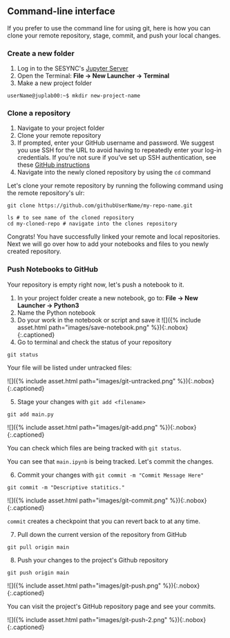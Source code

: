 ---
---

## Command-line interface

If you prefer to use the command line for using git, here is how you can clone your remote repository, stage, commit, and push your local changes. 

### Create a new folder

1. Log in to the SESYNC's [Jupyter Server](https://jupyter.sesync.org/)
2. Open the Terminal: **File -> New Launcher -> Terminal**
3. Make a new project folder
```
userName@juplab00:~$ mkdir new-project-name
```

### Clone a repository

1. Navigate to your project folder
2. Clone your remote repository
3. If prompted, enter your GitHub username and password. We suggest you use SSH for the URL to avoid having to repeatedly enter your log-in credentials. If you’re not sure if you’ve set up SSH authentication, see these [GitHub instructions](https://docs.github.com/en/github/authenticating-to-github/connecting-to-github-with-ssh)
4. Navigate into the newly cloned repository by using the `cd` command

Let's clone your remote repository by running the following command using the remote repository's ulr:
```
git clone https://github.com/githubUserName/my-repo-name.git

ls # to see name of the cloned repository
cd my-cloned-repo # navigate into the clones repository
```

Congrats! You have successfully linked your remote and local repositories. 
Next we will go over how to add your notebooks and files to you newly created repository. 

### Push Notebooks to GitHub
Your repository is empty right now, let's push a notebook to it. 
1. In your project folder create a new notebook, go to: **File -> New Launcher -> Python3**
2. Name the Python notebook
3. Do your work in the notebook or script and save it
![]({% include asset.html path="images/save-notebook.png" %}){:.nobox}
{:.captioned}
4. Go to terminal and check the status of your repository
```
git status
```
Your file will be listed under untracked files:

![]({% include asset.html path="images/git-untracked.png" %}){:.nobox}
{:.captioned}

5. Stage your changes with `git add <filename>`
```
git add main.py
```

![]({% include asset.html path="images/git-add.png" %}){:.nobox}
{:.captioned}

You can check which files are being tracked with `git status`.

You can see that `main.ipynb` is being tracked. Let's commit the changes.

6. Commit your changes with `git commit -m "Commit Message Here"`
```
git commit -m "Descriptive statitics."
```

![]({% include asset.html path="images/git-commit.png" %}){:.nobox}
{:.captioned}

`commit` creates a checkpoint that you can revert back to at any time.

7. Pull down the current version of the repository from GitHub
```
git pull origin main
``` 

8. Push your changes to the project's Github repository
```
git push origin main
```

![]({% include asset.html path="images/git-push.png" %}){:.nobox}
{:.captioned}

You can visit the project's GitHub repository page and see your commits.

![]({% include asset.html path="images/git-push-2.png" %}){:.nobox}
{:.captioned}





